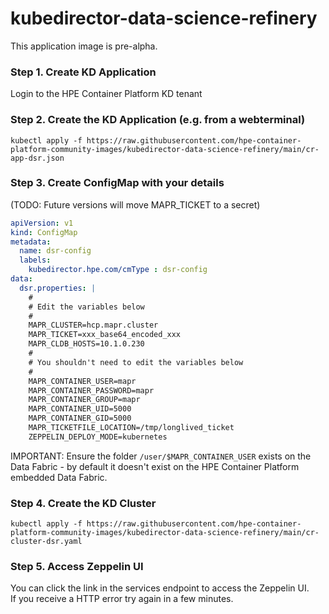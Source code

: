 # kubedirector-data-science-refinery

This application image is pre-alpha.

### Step 1. Create KD Application

Login to the HPE Container Platform KD tenant

### Step 2. Create the KD Application (e.g. from a webterminal)

```console
kubectl apply -f https://raw.githubusercontent.com/hpe-container-platform-community-images/kubedirector-data-science-refinery/main/cr-app-dsr.json
```

### Step 3. Create ConfigMap with your details

(TODO: Future versions will move MAPR_TICKET to a secret)

```yaml
apiVersion: v1
kind: ConfigMap
metadata:
  name: dsr-config
  labels:
    kubedirector.hpe.com/cmType : dsr-config
data:
  dsr.properties: |
    #    
    # Edit the variables below
    #   
    MAPR_CLUSTER=hcp.mapr.cluster
    MAPR_TICKET=xxx_base64_encoded_xxx
    MAPR_CLDB_HOSTS=10.1.0.230
    #   
    # You shouldn't need to edit the variables below
    #   
    MAPR_CONTAINER_USER=mapr
    MAPR_CONTAINER_PASSWORD=mapr
    MAPR_CONTAINER_GROUP=mapr
    MAPR_CONTAINER_UID=5000
    MAPR_CONTAINER_GID=5000
    MAPR_TICKETFILE_LOCATION=/tmp/longlived_ticket
    ZEPPELIN_DEPLOY_MODE=kubernetes
```

IMPORTANT: Ensure the folder `/user/$MAPR_CONTAINER_USER` exists on the Data Fabric - by default it doesn't exist on the HPE Container Platform embedded Data Fabric.

### Step 4. Create the KD Cluster

```console
kubectl apply -f https://raw.githubusercontent.com/hpe-container-platform-community-images/kubedirector-data-science-refinery/main/cr-cluster-dsr.yaml
```

### Step 5. Access Zeppelin UI

You can click the link in the services endpoint to access the Zeppelin UI.  
If you receive a HTTP error try again in a few minutes.

